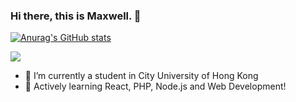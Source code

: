 ### Hi there, this is Maxwell. 👋

[![Anurag's GitHub stats](https://github-readme-stats.vercel.app/api?username=yuyuichiu&show_icons=true&theme=solarized-light&hide=issues,contribs)](https://github.com/anuraghazra/github-readme-stats)

![](https://komarev.com/ghpvc/?username=yuyuichiu&color=yellow&style=flat)


- 🔭 I’m currently a student in City University of Hong Kong
- 🌱 Actively learning React, PHP, Node.js and Web Development!
<!--
**yuyuichiu/yuyuichiu** is a ✨ _special_ ✨ repository because its `README.md` (this file) appears on your GitHub profile.

Here are some ideas to get you started:

- 🔭 I’m currently working on ...
- 🌱 I’m currently learning ...
- 👯 I’m looking to collaborate on ...
- 🤔 I’m looking for help with ...
- 💬 Ask me about ...
- 📫 How to reach me: ...
- 😄 Pronouns: ...
- ⚡ Fun fact: ...
-->
